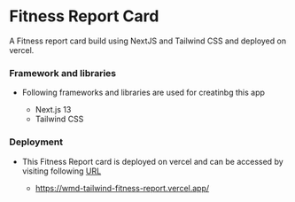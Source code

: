# Fitness Report Card

A Fitness report card build using NextJS and Tailwind CSS and deployed on vercel.

### Framework and libraries

- Following frameworks and libraries are used for creatinbg this app

  - Next.js 13
  - Tailwind CSS

### Deployment

- This Fitness Report card is deployed on vercel and can be accessed by visiting following [URL](https://wmd-tailwind-fitness-report.vercel.app/)

  - https://wmd-tailwind-fitness-report.vercel.app/
